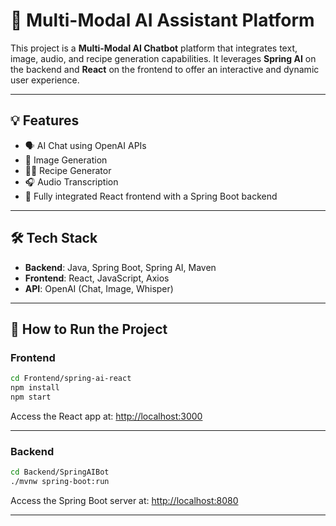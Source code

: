 # 🧠 Multi-Modal AI Assistant Platform

This project is a **Multi-Modal AI Chatbot** platform that integrates text, image, audio, and recipe generation capabilities. It leverages **Spring AI** on the backend and **React** on the frontend to offer an interactive and dynamic user experience.

---

## 💡 Features

- 🗣️ AI Chat using OpenAI APIs  
- 🎨 Image Generation  
- 🧑‍🍳 Recipe Generator  
- 🎧 Audio Transcription  
- 🔗 Fully integrated React frontend with a Spring Boot backend  

---

## 🛠️ Tech Stack

- **Backend**: Java, Spring Boot, Spring AI, Maven  
- **Frontend**: React, JavaScript, Axios  
- **API**: OpenAI (Chat, Image, Whisper)

---

## 🧪 How to Run the Project

### Frontend

```bash
cd Frontend/spring-ai-react
npm install
npm start
```

Access the React app at: [http://localhost:3000](http://localhost:3000)

---

### Backend

```bash
cd Backend/SpringAIBot
./mvnw spring-boot:run
```

Access the Spring Boot server at: [http://localhost:8080](http://localhost:8080)

---
